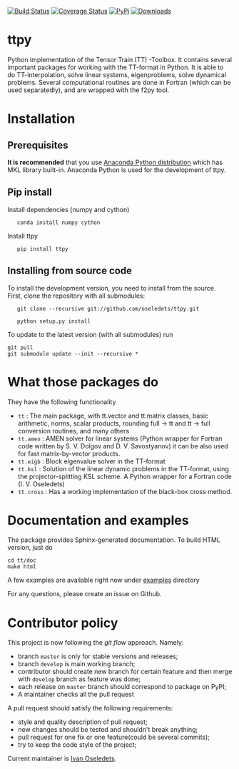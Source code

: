 [![Build Status](https://api.travis-ci.org/oseledets/ttpy.svg?style=flat-square)](https://travis-ci.org/oseledets/ttpy)
[![Coverage Status](https://img.shields.io/coveralls/oseledets/ttpy/master.svg?style=flat-square)](https://coveralls.io/r/oseledets/ttpy)
[![PyPi](https://img.shields.io/pypi/pyversions/ttpy.svg?style=flat-square)](https://pypi.python.org/pypi/ttpy/)
[![Downloads](https://img.shields.io/pypi/dm/ttpy.svg?style=flat-square)](https://pypi.python.org/pypi/ttpy/)

ttpy
====
Python implementation of the Tensor Train (TT) -Toolbox. It contains several
important packages for working with the TT-format
in Python. It is able to do TT-interpolation, solve linear systems, eigenproblems, solve dynamical problems. 
Several computational routines are done in Fortran (which can be used separatedly), and are wrapped with the f2py tool.

Installation
============
## Prerequisites

**It is recommended** that you use [Anaconda Python distribution](https://store.continuum.io/cshop/anaconda/) 
  which has MKL library built-in. Anaconda Python is used for the development  of ttpy.

## Pip install 
Install dependencies (numpy and cython)
```
   conda install numpy cython
```
Install ttpy
```
   pip install ttpy
```

## Installing from source code

To install the development version, you need to install from the source.
First, clone the repository with all submodules:
```
   git clone --recursive git://github.com/oseledets/ttpy.git
```
```
   python setup.py install
```
To update to the latest version (with all submodules) run
```
git pull
git submodule update --init --recursive *
```

What those packages do
======================

They have the following functionality

- `tt` : The main package, with tt.vector and tt.matrix classes, basic arithmetic,
       norms, scalar products, rounding full -> tt and tt -> full conversion routines, and many others
- `tt.amen` : AMEN solver for linear systems (Python wrapper for Fortran code written by S. V. Dolgov and D. V. Savostyanov) 
                it can be also used for fast matrix-by-vector products. 
- `tt.eigb` : Block eigenvalue solver in the TT-format 
- `tt.ksl` :  Solution of the linear dynamic problems in the TT-format, using the projector-splitting 
                KSL scheme. A Python wrapper for a Fortran code (I. V. Oseledets)
- `tt.cross` : Has a working implementation of the black-box cross method. 


Documentation and examples
==========================

The package provides Sphinx-generated documentation. To build HTML version, just do
```
cd tt/doc
make html
```

A few examples are available right now under [examples](examples/) directory


For any questions, please create an issue on Github.


Contributor policy
====================
This project is now following the _git flow_ approach. Namely:

- branch `master` is only for stable versions and releases;
- branch `develop` is main working branch;
- contributor should create new branch for certain feature and then merge with `develop` branch as feature was done;
- each release on `master` branch should correspond to package on PyPI;
- A maintainer checks all the pull request 

A pull request should satisfy the following requirements:
- style and quality description of pull request;
- new changes should be tested and shouldn't break anything;
- pull request for one fix or one feature(could be several commits);
- try to keep the code style of the project;

Current maintainer is [Ivan Oseledets](http://oseledets.github.io/).




